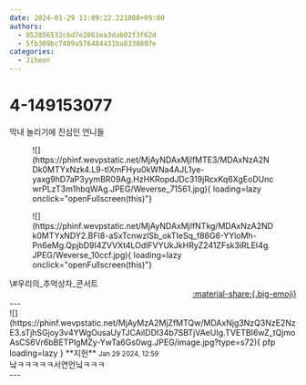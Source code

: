 ```yaml
---
date: 2024-01-29 11:09:22.221000+09:00
authors:
  - 052856532cbd7e2861ea3dab02f3f62d
  - 5fb309bc7489a576484431ba8338807e
categories:
  - Jiheon
---
```


# 4-149153077

<div class="post-container" markdown="1">
<div class="content-container md-sidebar__scrollwrap" markdown="1">

막내 놀리기에 진심인 언니들
<figure markdown="1">
![](https://phinf.wevpstatic.net/MjAyNDAxMjlfMTE3/MDAxNzA2NDk0MTYxNzk4.L9-tlXmFHyu0kWNa4AJL1ye-yaxg9hD7aP3yymBR09Ag.HzHKRopdJDc319jRcxKq6XgEoDUncwrPLzT3m1hbqWAg.JPEG/Weverse_71561.jpg){ loading=lazy onclick="openFullscreen(this)"}
</figure>

<figure markdown="1">
![](https://phinf.wevpstatic.net/MjAyNDAxMjlfNTkg/MDAxNzA2NDk0MTYxNDY2.BFI8-aSxTcnwzlSb_okTIeSq_f86G6-YYloMh-Pn6eMg.QpjbD9I4ZVVXt4LOdlFVYUkJkHRyZ241ZFsk3iRLEI4g.JPEG/Weverse_10ccf.jpg){ loading=lazy onclick="openFullscreen(this)"}
</figure>
\#우리의_추억상자_콘서트

</div>
</div>

<div style="text-align: right;" markdown="1">
<a href="https://weverse.io/fromis9/fanpost/4-149153077" style="text-align: right;">:material-share:{.big-emoji}</a>
</div>
---

<div class="comments-container md-sidebar__scrollwrap" markdown="1">
<div class="comment" markdown="1">
<div class='id-container' markdown="1">
![](https://phinf.wevpstatic.net/MjAyMzA2MjZfMTQw/MDAxNjg3NzQ3NzE2NzE3.sTjhSGjoy3v4YWgOusaUyTJCAiIDDI34b7SBTjVAeUIg.TVETBI6wZ_tQjmoAsCS6Vr6bBETPlgMZy-YwTa6Gs0wg.JPEG/image.jpg?type=s72){ pfp loading=lazy }
**<span class="artist">지헌</span>** <small>Jan 29 2024, 12:59</small><br>
</div>
<div class='comment-body' markdown="1">
낰ㅋㅋㅋㅋㅋ서연언닠ㅋㅋㅋ
</div>
</div>
</div>
---
